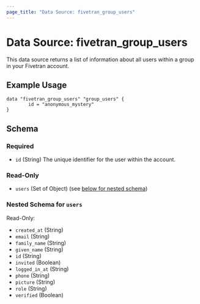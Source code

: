 ```yaml
---
page_title: "Data Source: fivetran_group_users"
---
```


# Data Source: fivetran_group_users

This data source returns a list of information about all users within a group in your Fivetran account.

## Example Usage

```hcl
data "fivetran_group_users" "group_users" {
        id = "anonymous_mystery"
}
```

<!-- schema generated by tfplugindocs -->
## Schema

### Required

- `id` (String) The unique identifier for the user within the account.

### Read-Only

- `users` (Set of Object) (see [below for nested schema](#nestedatt--users))

<a id="nestedatt--users"></a>
### Nested Schema for `users`

Read-Only:

- `created_at` (String)
- `email` (String)
- `family_name` (String)
- `given_name` (String)
- `id` (String)
- `invited` (Boolean)
- `logged_in_at` (String)
- `phone` (String)
- `picture` (String)
- `role` (String)
- `verified` (Boolean)